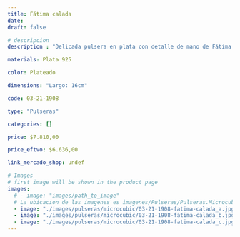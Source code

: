 ```yaml
---
title: Fátima calada
date: 
draft: false

# descripcion
description : "Delicada pulsera en plata con detalle de mano de Fátima calada con cristales cubic. Tamaño para muñecas pequeñas. Largo regulable. "

materials: Plata 925

color: Plateado

dimensions: "Largo: 16cm"

code: 03-21-1908

type: "Pulseras"

categories: []

price: $7.810,00

price_eftvo: $6.636,00

link_mercado_shop: undef

# Images
# first image will be shown in the product page
images:
  # - image: "images/path_to_image"
  # La ubicacion de las imagenes es imagenes/Pulseras/Pulseras.Microcubic/03-21-1908-fatima-calada
  - image: "./images/pulseras/microcubic/03-21-1908-fatima-calada_a.jpg"
  - image: "./images/pulseras/microcubic/03-21-1908-fatima-calada_b.jpg"
  - image: "./images/pulseras/microcubic/03-21-1908-fatima-calada_c.jpg"
---
```

